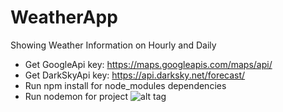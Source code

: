 # WeatherApp
Showing Weather Information on Hourly and Daily
- Get GoogleApi key: https://maps.googleapis.com/maps/api/
- Get DarkSkyApi key: https://api.darksky.net/forecast/
- Run npm install for node_modules dependencies
- Run nodemon for project
![alt tag](https://github.com/MiliPatel82/WeatherApp/blob/master/Screenshots/Weather1.png "Description goes here")
